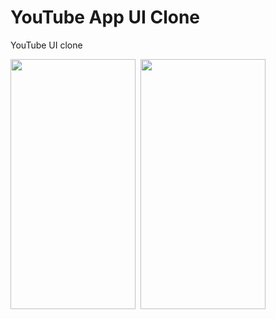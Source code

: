 # YouTube App UI Clone
YouTube UI clone  

<img src= "https://user-images.githubusercontent.com/87460435/200132227-76c5481c-060e-4dab-84ca-f03643074c54.jpg" width ="200" height= "400">&nbsp;&nbsp;<img src= "https://user-images.githubusercontent.com/87460435/200132232-d218fa33-6f46-480c-b3d7-d0a5bc117972.jpg" width ="200" height= "400">



 
